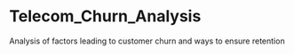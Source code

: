# Telecom_Churn_Analysis
Analysis of factors leading to customer churn and ways to ensure retention
